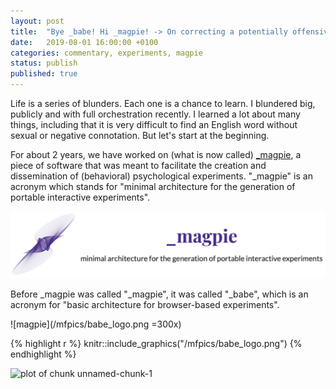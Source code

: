 ```yaml
---		
layout: post		
title:  "Bye _babe! Hi _magpie! -> On correcting a potentially offensive name for a software product."		
date:   2019-08-01 16:00:00 +0100		
categories: commentary, experiments, magpie
status: publish
published: true
---
```

 
Life is a series of blunders. Each one is a chance to learn. I blundered big, publicly and with full orchestration recently. I learned a lot about many things, including that it is very difficult to find an English word without sexual or negative connotation. But let's start at the beginning.
 
For about 2 years, we have worked on (what is now called) [_magpie](https://magpie-ea.github.io/magpie-site/index.html), a piece of software that was meant to facilitate the creation and dissemination of (behavioral) psychological experiments. "_magpie" is an acronym which stands for "minimal architecture for the generation of portable interactive experiments".
 
![magpie](/mfpics/magpie_logo.png)
 
Before _magpie was called "_magpie", it was called "_babe", which is an acronym for "basic architecture for browser-based experiments". 
 
![magpie](/mfpics/babe_logo.png =300x)
 

{% highlight r %}
knitr::include_graphics("/mfpics/babe_logo.png")
{% endhighlight %}

<img src="//mfpics/babe_logo.png" title="plot of chunk unnamed-chunk-1" alt="plot of chunk unnamed-chunk-1" width="400px" />
 
